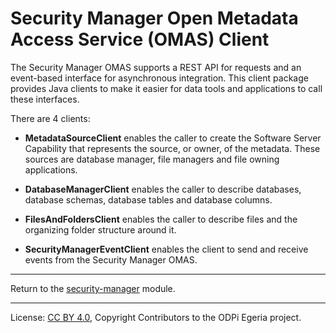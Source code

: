<!-- SPDX-License-Identifier: CC-BY-4.0 -->
<!-- Copyright Contributors to the ODPi Egeria project. -->

# Security Manager Open Metadata Access Service (OMAS) Client

The Security Manager OMAS supports a REST API for requests and an event-based
interface for asynchronous integration.  This client
package provides Java clients to make it easier
for data tools and applications to call these interfaces.

There are 4 clients:

 * **MetadataSourceClient** enables the caller to create the Software Server Capability that represents
   the source, or owner, of the metadata.  These sources are database manager, file managers and 
   file owning applications.
         
 * **DatabaseManagerClient** enables the caller to describe databases, database schemas, database tables
   and database columns.
    
 * **FilesAndFoldersClient** enables the caller to describe files and the organizing folder structure
   around it.

 * **SecurityManagerEventClient** enables the client to send and receive events from the Security Manager OMAS.


----
Return to the [security-manager](..) module.

----
License: [CC BY 4.0](https://creativecommons.org/licenses/by/4.0/),
Copyright Contributors to the ODPi Egeria project.
